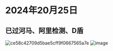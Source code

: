 # 2024年20月25日
## 已过河马、阿里检测、D盾

![ce58c42709d5bae5cff9f0667565a7e](https://github.com/user-attachments/assets/025769b5-c62c-4e59-9da0-549e11cb760a)
![image](https://github.com/user-attachments/assets/85955a8a-92da-4abf-9aa9-d37d38504d50)
